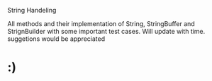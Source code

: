 String Handeling

All methods and their implementation of String, StringBuffer and StrignBuilder with some important test cases.
Will update with time. 
suggetions would be appreciated
# :)
